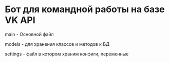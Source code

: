 # Бот для командной работы на базе VK API

main - Основной файл

models - для хранения классов и методов к БД

settings - файл в котором храним конфиги, переменные